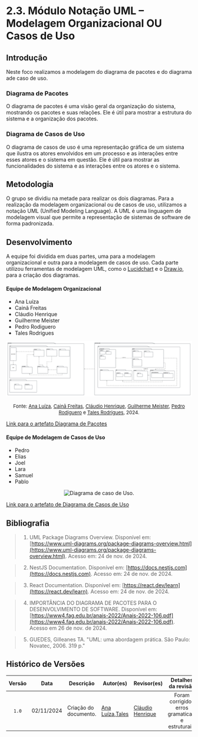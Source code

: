 # 2.3. Módulo Notação UML – Modelagem Organizacional OU Casos de Uso

## Introdução
Neste foco realizamos a modelagem do diagrama de pacotes e do diagrama ade caso de uso.

### Diagrama de Pacotes
O diagrama de pacotes é uma visão geral da organização do sistema, mostrando os pacotes e suas relações. Ele é útil para mostrar a estrutura do sistema e a organização dos pacotes.

### Diagrama de Casos de Uso
O diagrama de casos de uso é uma representação gráfica de um sistema que ilustra os atores envolvidos em um processo e as interações entre esses atores e o sistema em questão. Ele é útil para mostrar as funcionalidades do sistema e as interações entre os atores e o sistema.

## Metodologia
O grupo se dividiu na metade para realizar os dois diagramas. Para a realização da modelagem organizacional ou de casos de uso, utilizamos a notação UML (Unified Modeling Language). A UML é uma linguagem de modelagem visual que permite a representação de sistemas de software de forma padronizada.

## Desenvolvimento
A equipe foi dividida em duas partes, uma para a modelagem organizacional e outra para a modelagem de casos de uso. Cada parte utilizou ferramentas de modelagem UML, como o [Lucidchart](https://www.lucidchart.com/pages/) e o [Draw.io](https://app.diagrams.net), para a criação dos diagramas.

#### Equipe de Modelagem Organizacional

- Ana Luíza
- Cainã Freitas
- Cláudio Henrique
- Guilherme Meister
- Pedro Rodiguero
- Tales Rodrigues

<center>

![diagrama de pacotes completo](../assets/diagrama-de-pacotes/Diagrama%20de%20Pacotes%20EvenTour.png)

</center>

<font size="2"><p style="text-align: center">Fonte: [Ana Luíza][AnaGH], [Cainã Freitas][CainaGH], [Cláudio Henrique][ClaudioGH], [Guilherme Meister][GuilhermeGH], [Pedro Rodiguero][PedroRGH] e [Tales Rodrigues][TalesGH], 2024.</p></font>

[Link para o artefato Diagrama de Pacotes](https://unbarqdsw2024-2.github.io/2024.2_G5_Turismo_Entrega_02/#/Modelagem/modelagem-organizacional/2.3.1.DiagramadePacotes.md)

#### Equipe de Modelagem de Casos de Uso
- Pedro
- Elias
- Joel
- Lara
- Samuel
- Pablo

<center>

![Diagrama de caso de Uso.](../assets/Casos-de-uso.svg)

</center>

[Link para o artefato de Diagrama de Casos de Uso](https://unbarqdsw2024-2.github.io/2024.2_G5_Turismo_Entrega_02/#/Modelagem/modelagem-organizacional/2.3.2.Diagrama-de-casos-de-uso.md)

## Bibliografia

> 1. UML Package Diagrams Overview. Disponível em: [https://www.uml-diagrams.org/package-diagrams-overview.html](https://www.uml-diagrams.org/package-diagrams-overview.html). Acesso em: 24 de nov. de 2024.

> 2. NestJS Documentation. Disponível em: [https://docs.nestjs.com](https://docs.nestjs.com). Acesso em: 24 de nov. de 2024.

> 3. React Documentation. Disponível em: [https://react.dev/learn](https://react.dev/learn). Acesso em: 24 de nov. de 2024.

> 4. IMPORTÂNCIA DO DIAGRAMA DE PACOTES PARA O DESENVOLVIMENTO
     DE SOFTWARE. Disponível em: [https://www4.fag.edu.br/anais-2022/Anais-2022-106.pdf](https://www4.fag.edu.br/anais-2022/Anais-2022-106.pdf). Acesso em 26 de nov. de 2024.

> 5. GUEDES, Gilleanes TA. "UML: uma abordagem prática. São Paulo: Novatec, 2006. 319 p."


## Histórico de Versões

| Versão | Data | Descrição | Autor(es)                           | Revisor(es) | Detalhes da revisão |
| :----: | :--: | --------- |-------------------------------------| ------ | :---: |
| `1.0`  | 02/11/2024 | Criação do documento. | [Ana Luíza][AnaGH],[Tales][TalesGH] | [Cláudio Henrique][ClaudioGH] | Foram corrigidos erros gramaticais e estruturais.  | 

[AnaGH]: https://github.com/analufernanndess
[CainaGH]: https://github.com/freitasc
[ClaudioGH]: https://github.com/claudiohsc
[EliasGH]: https://github.com/EliasOliver21
[GuilhermeGH]: https://github.com/gmeister18
[JoelGH]: https://github.com/JoelSRangel
[KathlynGH]: https://github.com/klmurussi
[PabloGH]: https://github.com/pabloheika
[PedroRGH]: https://github.com/pedro-rodiguero
[PedroPGH]: https://github.com/Pedrin0030
[SamuelGH]: https://github.com/samuelalvess
[TalesGH]: https://github.com/TalesRG
